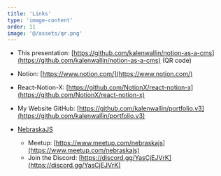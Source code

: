 ```yaml
---
title: 'Links'
type: 'image-content'
order: 11
image: '@/assets/qr.png'
---
```

- This presentation: [https://github.com/kalenwallin/notion-as-a-cms](https://github.com/kalenwallin/notion-as-a-cms) (QR code)
- Notion: [https://www.notion.com/](https://www.notion.com/)
- React-Notion-X: [https://github.com/NotionX/react-notion-x](https://github.com/NotionX/react-notion-x)
- My Website GitHub: [https://github.com/kalenwallin/portfolio.v3](https://github.com/kalenwallin/portfolio.v3)
- [NebraskaJS](https://www.meetup.com/nebraskajs/)

  - Meetup: [https://www.meetup.com/nebraskajs](https://www.meetup.com/nebraskajs)
  - Join the Discord: [https://discord.gg/YasCjEJVrK](https://discord.gg/YasCjEJVrK)
